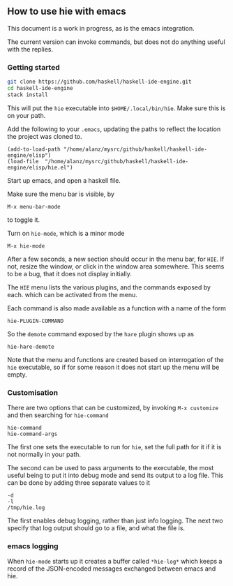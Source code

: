 ## How to use hie with emacs

This document is a work in progress, as is the emacs integration.

The current version can invoke commands, but does not do anything useful with the replies.

### Getting started

```bash
git clone https://github.com/haskell/haskell-ide-engine.git
cd haskell-ide-engine
stack install
```

This will put the `hie` executable into `$HOME/.local/bin/hie`. Make sure this is on your path.

Add the following to your `.emacs`, updating the paths to reflect the location the project was cloned to.

```emacs
(add-to-load-path "/home/alanz/mysrc/github/haskell/haskell-ide-engine/elisp")
(load-file  "/home/alanz/mysrc/github/haskell/haskell-ide-engine/elisp/hie.el")
```

Start up emacs, and open a haskell file.

Make sure the menu bar is visible, by

    M-x menu-bar-mode

to toggle it.

Turn on `hie-mode`, which is a minor mode

    M-x hie-mode

After a few seconds, a new section should occur in the menu bar, for `HIE`. If not, resize the window, or click in the window area somewhere. This seems to be a bug, that it does not display initially.

The `HIE` menu lists the various plugins, and the commands exposed by each. which can be activated from the menu.

Each command is also made available as a function with a name of the form

    hie-PLUGIN-COMMAND

So the `demote` command exposed by the `hare` plugin shows up as

    hie-hare-demote

Note that the menu and functions are created based on interrogation of the `hie` executable, so if for some reason it does not start up the menu will be empty.

### Customisation

There are two options that can be customized, by invoking `M-x customize` and then searching for `hie-command`

    hie-command
    hie-command-args

The first one sets the executable to run for `hie`, set the full path for it if it is not normally in your path.

The second can be used to pass arguments to the executable, the most useful being to put it into debug mode and send its output to a log file.  This can be done by adding three separate values to it

    -d
    -l
    /tmp/hie.log

The first enables debug logging, rather than just info logging.
The next two specify that log output should go to a file, and what the file is.

### emacs logging

When `hie-mode` starts up it creates a buffer called `*hie-log*` which keeps a record of the JSON-encoded messages exchanged between emacs and hie.
